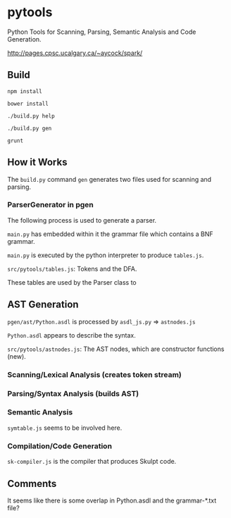 # pytools

Python Tools for Scanning, Parsing, Semantic Analysis and Code Generation.

http://pages.cpsc.ucalgary.ca/~aycock/spark/

## Build

```
npm install
```

```
bower install
```

```
./build.py help
```

```
./build.py gen
```

```
grunt
```

## How it Works

The `build.py` command `gen` generates two files used for scanning and parsing.

### ParserGenerator in pgen

The following process is used to generate a parser.

`main.py` has embedded within it the grammar file which contains a BNF grammar.

`main.py` is executed by the python interpreter to produce `tables.js`.

`src/pytools/tables.js`: Tokens and the DFA.

These tables are used by the Parser class to 

## AST Generation

`pgen/ast/Python.asdl` is processed by `asdl_js.py` => `astnodes.js`

`Python.asdl` appears to describe the syntax. 

`src/pytools/astnodes.js`: The AST nodes, which are constructor functions (new).

### Scanning/Lexical Analysis (creates token stream)


### Parsing/Syntax Analysis (builds AST)


### Semantic Analysis

`symtable.js` seems to be involved here.

### Compilation/Code Generation

`sk-compiler.js` is the compiler that produces Skulpt code.

## Comments

It seems like there is some overlap in Python.asdl and the grammar-*.txt file?

